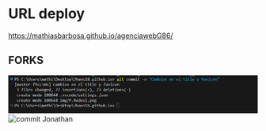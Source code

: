 # URL deploy

https://mathiasbarbosa.github.io/agenciawebG86/

## FORKS

![Alt text](/trabajocolaborativo/commit%20Jonathan.png 'Title')
![commit Jonathan](https://github.com/user-attachments/assets/31e16dc9-c7f6-41d4-95fd-94b6988ad845)
